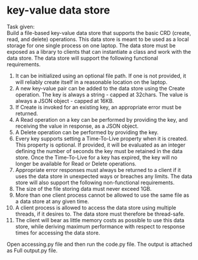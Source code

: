 # key-value data store
Task given:     
Build a file-based key-value data store that supports the basic CRD (create, read, and delete) operations. This data store is meant to be used as a local storage for one single process on one laptop. The data store must be exposed as a library to clients that can instantiate a class and work with the data store.
The data store will support the following functional requirements.
1.	It can be initialized using an optional file path. If one is not provided, it will reliably create itself in a reasonable location on the laptop.
2.	A new key-value pair can be added to the data store using the Create operation. The key is always a string - capped at 32chars. The value is always a JSON object - capped at 16KB.
3.	If Create is invoked for an existing key, an appropriate error must be returned.
4.	A Read operation on a key can be performed by providing the key, and receiving the value in response, as a JSON object.
5.	A Delete operation can be performed by providing the key.
6.	Every key supports setting a Time-To-Live property when it is created. This property is optional. If provided, it will be evaluated as an integer defining the number of seconds the key must be retained in the data store. Once the Time-To-Live for a key has expired, the key will no longer be available for Read or Delete operations.
7.	Appropriate error responses must always be returned to a client if it uses the data store in unexpected ways or breaches any limits.
The data store will also support the following non-functional requirements.
1.	The size of the file storing data must never exceed 1GB.
2.	More than one client process cannot be allowed to use the same file as a data store at any given time.
3.	A client process is allowed to access the data store using multiple threads, if it desires to. The data store must therefore be thread-safe.
4.	The client will bear as little memory costs as possible to use this data store, while deriving maximum performance with respect to response times for accessing the data store.

Open accessing.py file and then run the code.py file. The output is attached as Full output.py file. 
